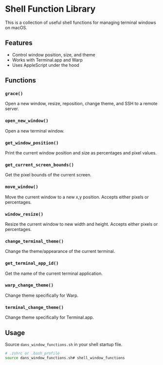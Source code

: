 # Shell Function Library

This is a collection of useful shell functions for managing terminal windows on macOS.

## Features

- Control window position, size, and theme
- Works with Terminal.app and Warp  
- Uses AppleScript under the hood

## Functions 

### `grace()`

Open a new window, resize, reposition, change theme, and SSH to a remote server.

### `open_new_window()`

Open a new terminal window.

### `get_window_position()` 

Print the current window position and size as percentages and pixel values.

### `get_current_screen_bounds()`

Get the pixel bounds of the current screen.

### `move_window()`

Move the current window to a new x,y position. Accepts either pixels or percentages.

### `window_resize()`

Resize the current window to new width and height. Accepts either pixels or percentages.

### `change_terminal_theme()`

Change the theme/appearance of the current terminal.

### `get_terminal_app_id()`

Get the name of the current terminal application.

### `warp_change_theme()`

Change theme specifically for Warp.

### `terminal_change_theme()` 

Change theme specifically for Terminal.app.

## Usage

Source `dans_window_functions.sh` in your shell startup file.

```bash
# .zshrc or .bash_profile 
source dans_window_functions.sh# shell_window_functions
